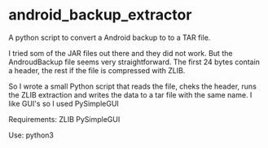# android_backup_extractor
A python script to convert a Android backup to to a TAR file.

I tried som of the JAR files out there and they did not work. But the AndroudBackup file seems very straightforward.
The first 24 bytes contain a header, the rest if the file is compressed with ZLIB.

So I wrote a small Python script that reads the file, cheks the header, runs the ZLIB extraction and writes the data to a tar file with the same name.
I like GUI's so I used PySimpleGUI

Requirements:
  ZLIB
  PySimpleGUI


Use:
  python3 
  
